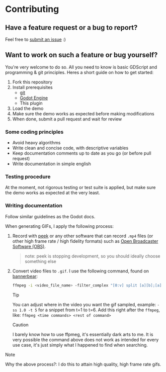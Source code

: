 # Contributing
## Have a feature request or a bug to report?
Feel free to [submit an issue](https://github.com/mikael-ros/picket/issues) :)

## Want to work on such a feature or bug yourself?
You're very welcome to do so. All you need to know is basic GDScript and programming & git principles. Heres a short guide on how to get started:

1. Fork this repository
2. Install prerequisites
    - [git](https://git-scm.com/)
    - [Godot Engine](https://godotengine.org/)
    - This plugin
3. Load the demo
4. Make sure the demo works as expected before making modifications
5. When done, submit a pull request and wait for review

### Some coding principles
- Avoid heavy algorithms
- Write clean and concise code, with descriptive variables
- Keep documentation comments up to date as you go (or before pull request)
- Write documentation in simple english

### Testing procedure
At the moment, not rigorous testing or test suite is applied, but make sure the demo works as expected at the very least.

### Writing documentation
Follow similar guidelines as the Godot docs.

When generating GIFs, I apply the following process:
1. Record with [peek](https://github.com/phw/peek) or any other software that can record ``.mp4`` files (or other high frame rate / high fidelity formats) such as [Open Broadcaster Software (OBS)](https://obsproject.com/).
    > note: peek is stopping development, so you should ideally choose something else
2. Convert video files to ``.gif``. I use the following command, found on [bannerbear](https://www.bannerbear.com/blog/how-to-make-a-gif-from-a-video-using-ffmpeg/):
    ```sh
    ffmpeg -i <video_file_name> -filter_complex "[0:v] split [a][b];[a] palettegen [p];[b][p] paletteuse" <output_name>.gif
    ```
    > [!TIP]
    > You can adjust where in the video you want the gif sampled, example:
    > ``-ss 1.0 -t 5`` for a snippet from t=1 to t=6.
    > Add this right after the ``ffmpeg``, like: ``ffmpeg <time commands> <rest of command>``

    > [!CAUTION]
    > I barely know how to use ffpmeg, it's essentially dark arts to me. It is very possible the command above does not work as intended for every use case, it's just simply what I happened to find when searching.

> [!NOTE]
> Why the above process?:
> I do this to attain high quality, high frame rate gifs.